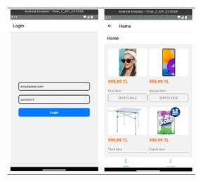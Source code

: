 <table class="image-table">
<tbody>
<tr>
<td>
<img src="https://github.com/K149-WFP-React-Native-Bootcamp/second-week-homework-aylancOnur/blob/main/takeAndPay/login.png" width="200" heigth="100" >
</td>
<td>
<img src="https://github.com/K149-WFP-React-Native-Bootcamp/second-week-homework-aylancOnur/blob/main/takeAndPay/home.png" width="200" heigth="100">
</td>
</tr>
</tbody>
</table>
